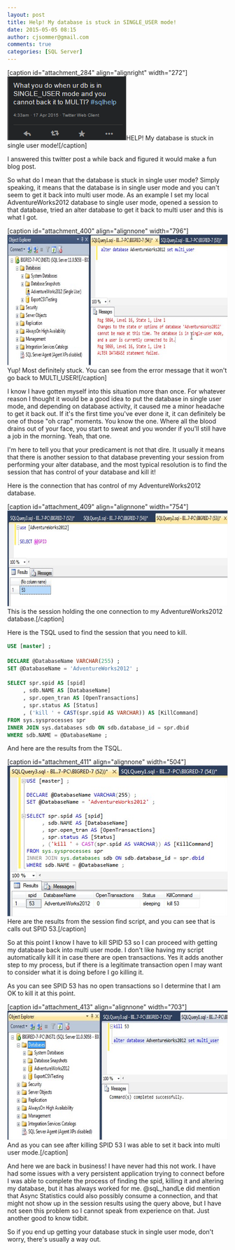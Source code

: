 ```yaml
---
layout: post
title: Help! My database is stuck in SINGLE_USER mode!
date: 2015-05-05 08:15
author: cjsommer@gmail.com
comments: true
categories: [SQL Server]
---
```

[caption id="attachment_284" align="alignright" width="272"]<img src="/img/2015/04/StuckInSingleUser.png" alt="HELP! My database is stuck in single user mode!" width="272" height="146" class="size-full wp-image-284" />HELP! My database is stuck in single user mode![/caption]

I answered this twitter post a while back and figured it would make a fun blog post.

So what do I mean that the database is stuck in single user mode? Simply speaking, it means that the database is in single user mode and you can't seem to get it back into multi user mode. As an example I set my local AdventureWorks2012 database to single user mode, opened a session to that database, tried an alter database to get it back to multi user and this is what I got.

[caption id="attachment_400" align="alignnone" width="796"]<img src="/img/2015/05/SingleUser_1.jpg" alt="Yup! Most definitely stuck. Won&#039;t go back to MULTI_USER!" width="796" height="298" class="size-full wp-image-400" /> Yup! Most definitely stuck. You can see from the error message that it won't go back to MULTI_USER![/caption]

I know I have gotten myself into this situation more than once. For whatever reason I thought it would be a good idea to put the database in single user mode, and depending on database activity, it caused me a minor headache to get it back out. If it's the first time you've ever done it, it can definitely be one of those "oh crap" moments. You know the one. Where all the blood drains out of your face, you start to sweat and you wonder if you'll still have a job in the morning. Yeah, that one. 

I'm here to tell you that your predicament is not that dire. It usually it means that there is another session to that database preventing your session from performing your alter database, and the most typical resolution is to find the session that has control of your database and kill it! 

Here is the connection that has control of my AdventureWorks2012 database.

[caption id="attachment_409" align="alignnone" width="754"]<img src="/img/2015/05/SingleUser_2.jpg" alt="This is the session holding the one connection to my AdventureWorks2012 database." width="754" height="219" class="size-full wp-image-409" />This is the session holding the one connection to my AdventureWorks2012 database.[/caption]

Here is the TSQL used to find the session that you need to kill.

```sql
USE [master] ;
 
DECLARE @DatabaseName VARCHAR(255) ;
SET @DatabaseName = 'AdventureWorks2012' ;
 
SELECT spr.spid AS [spid]
     , sdb.NAME AS [DatabaseName]
     , spr.open_tran AS [OpenTransactions]
     , spr.status AS [Status]
     , ('kill ' + CAST(spr.spid AS VARCHAR)) AS [KillCommand]
FROM sys.sysprocesses spr
INNER JOIN sys.databases sdb ON sdb.database_id = spr.dbid
WHERE sdb.NAME = @DatabaseName ;
```

And here are the results from the TSQL.

[caption id="attachment_411" align="alignnone" width="504"]<img src="/img/2015/05/SingleUser_3.jpg" alt="Here are the results from the session find script, and you can see that is calls out SPID 53." width="504" height="344" class="size-full wp-image-411" />Here are the results from the session find script, and you can see that is calls out SPID 53.[/caption]

So at this point I know I have to kill SPID 53 so I can proceed with getting my database back into multi user mode. I don't like having my script automatically kill it in case there are open transactions. Yes it adds another step to my process, but if there is a legitimate transaction open I may want to consider what it is doing before I go killing it. 

As you can see SPID 53 has no open transactions so I determine that I am OK to kill it at this point.

[caption id="attachment_413" align="alignnone" width="703"]<img src="/img/2015/05/SingleUser_4.jpg" alt="And as you can see after killing SPID 53 I was able to set it back into multi user mode." width="703" height="295" class="size-full wp-image-413" />And as you can see after killing SPID 53 I was able to set it back into multi user mode.[/caption]

And here we are back in business! I have never had this not work. I have had some issues with a very persistent application trying to connect before I was able to complete the process of finding the spid, killing it and altering my database, but it has always worked for me. @sqL_handLe did mention that Async Statistics could also possibly consume a connection, and that might not show up in the session results using the query above, but I have not seen this problem so I cannot speak from experience on that. Just another good to know tidbit.

So if you end up getting your database stuck in single user mode, don't worry, there's usually a way out.

